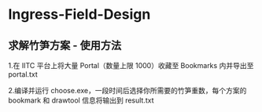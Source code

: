 # Ingress-Field-Design

## 求解竹笋方案 - 使用方法

1.在 IITC 平台上将大量 Portal（数量上限 1000）收藏至 Bookmarks 内并导出至 portal.txt

2.编译并运行 choose.exe，一段时间后选择你所需要的竹笋重数，每个方案的 bookmark 和 drawtool 信息将输出到 result.txt
